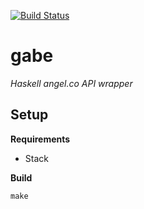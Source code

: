 [![Build Status](https://travis-ci.org/stilesb/gabe.svg?branch=master)](https://travis-ci.org/stilesb/gabe)

# gabe

*Haskell angel.co API wrapper*

## Setup

**Requirements**

* Stack

**Build**

`make`
